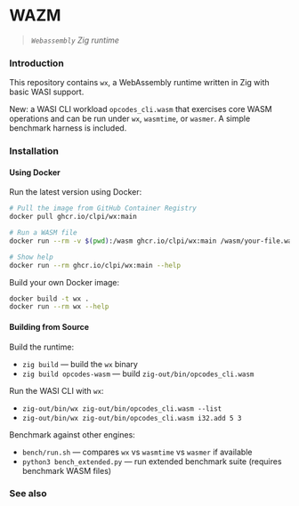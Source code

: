 # WAZM

> _`Webassembly` Zig runtime_

### Introduction

This repository contains `wx`, a WebAssembly runtime written in Zig with basic WASI support.

New: a WASI CLI workload `opcodes_cli.wasm` that exercises core WASM operations and can be run under `wx`, `wasmtime`, or `wasmer`. A simple benchmark harness is included.

### Installation

#### Using Docker

Run the latest version using Docker:

```bash
# Pull the image from GitHub Container Registry
docker pull ghcr.io/clpi/wx:main

# Run a WASM file
docker run --rm -v $(pwd):/wasm ghcr.io/clpi/wx:main /wasm/your-file.wasm

# Show help
docker run --rm ghcr.io/clpi/wx:main --help
```

Build your own Docker image:

```bash
docker build -t wx .
docker run --rm wx --help
```

#### Building from Source

Build the runtime:

- `zig build` — build the `wx` binary
- `zig build opcodes-wasm` — build `zig-out/bin/opcodes_cli.wasm`

Run the WASI CLI with `wx`:

- `zig-out/bin/wx zig-out/bin/opcodes_cli.wasm --list`
- `zig-out/bin/wx zig-out/bin/opcodes_cli.wasm i32.add 5 3`

Benchmark against other engines:

- `bench/run.sh` — compares `wx` vs `wasmtime` vs `wasmer` if available
- `python3 bench_extended.py` — run extended benchmark suite (requires benchmark WASM files)

### See also
